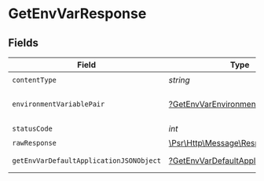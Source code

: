 # GetEnvVarResponse


## Fields

| Field                                                                                                        | Type                                                                                                         | Required                                                                                                     | Description                                                                                                  |
| ------------------------------------------------------------------------------------------------------------ | ------------------------------------------------------------------------------------------------------------ | ------------------------------------------------------------------------------------------------------------ | ------------------------------------------------------------------------------------------------------------ |
| `contentType`                                                                                                | *string*                                                                                                     | :heavy_check_mark:                                                                                           | N/A                                                                                                          |
| `environmentVariablePair`                                                                                    | [?GetEnvVarEnvironmentVariablePair](../../models/operations/GetEnvVarEnvironmentVariablePair.md)             | :heavy_minus_sign:                                                                                           | The environment variable.                                                                                    |
| `statusCode`                                                                                                 | *int*                                                                                                        | :heavy_check_mark:                                                                                           | N/A                                                                                                          |
| `rawResponse`                                                                                                | [\Psr\Http\Message\ResponseInterface](https://www.php-fig.org/psr/psr-7/#33-psrhttpmessageresponseinterface) | :heavy_minus_sign:                                                                                           | N/A                                                                                                          |
| `getEnvVarDefaultApplicationJSONObject`                                                                      | [?GetEnvVarDefaultApplicationJSON](../../models/operations/GetEnvVarDefaultApplicationJSON.md)               | :heavy_minus_sign:                                                                                           | Error response.                                                                                              |
